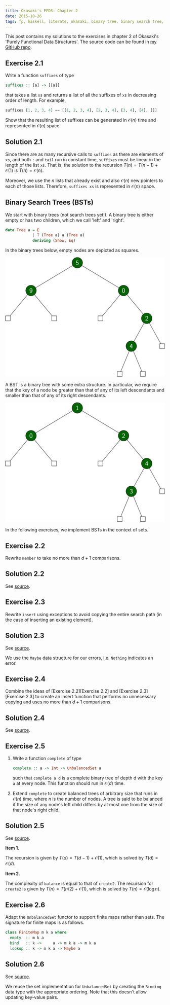 ```yaml
---
title: Okasaki's PFDS: Chapter 2
date: 2015-10-26
tags: fp, haskell, literate, okasaki, binary tree, binary search tree, set
---
```


This post contains my solutions to the exercises in chapter 2 of Okasaki's 'Purely Functional Data Structures'.
The source code can be found in [my GitHub repo](https://github.com/stappit/okasaki-pfds).

Exercise 2.1
------------

Write a function `suffixes` of type

```haskell
suffixes :: [a] -> [[a]]
```

that takes a list `xs` and returns a list of all the suffixes of `xs` in decreasing order of length.
For example, 

```haskell
suffixes [1, 2, 3, 4] == [[1, 2, 3, 4], [2, 3, 4], [3, 4], [4], []]
```

Show that the resulting list of suffixes can be generated in $\mathcal O (n)$ time and represented in $\mathcal O (n)$ space.

Solution 2.1
------------

Since there are as many recursive calls to `suffixes` as there are elements of `xs`, and both `:` and `tail` run in constant time, `suffixes` must be linear in the length of the list `xs`.
That is, the solution to the recursion $T (n) = T(n-1) + \mathcal O (1)$ is $T (n) = \mathcal O (n)$.

Moreover, we use the $n$ lists that already exist and also $\mathcal O (n)$ new pointers to each of those lists.
Therefore, `suffixes xs` is represented in $\mathcal O (n)$ space.

Binary Search Trees (BSTs)
--------------------------

We start with binary trees (not search trees yet!).
A binary tree is either empty or has two children, which we call 'left' and 'right'.

```haskell
data Tree a = E
            | T (Tree a) a (Tree a)
            deriving (Show, Eq)
```

In the binary trees below, empty nodes are depicted as squares.

![A binary tree (which is NOT a BST).](/images/binary-tree-nontrivial.pdf.png)

A BST is a binary tree with some extra structure.
In particular, we require that the key of a node be greater than that of any of its left descendants and smaller than that of any of its right descendants.

![A binary tree which IS a BST.](/images/bst-nontrivial.pdf.png)

In the following exercises, we implement BSTs in the context of sets.

Exercise 2.2
------------

Rewrite `member` to take no more than $d+1$ comparisons.

Solution 2.2
------------

See [source](https://github.com/stappit/okasaki-pfds/blob/master/src/Chap02/Exercise02.hs).

Exercise 2.3
------------

Rewrite `insert` using exceptions to avoid copying the entire search path (in the case of inserting an existing element).

Solution 2.3
------------

See [source](https://github.com/stappit/okasaki-pfds/blob/master/src/Chap02/Exercise03.hs).

We use the `Maybe` data structure for our errors, i.e. `Nothing` indicates an error.

Exercise 2.4
------------

Combine the ideas of [Exercise 2.2][Exercise 2.2] and [Exercise 2.3][Exercise 2.3] to create an insert function that performs no unnecessary copying and uses no more than $d+1$ comparisons.

Solution 2.4
------------

See [source](https://github.com/stappit/okasaki-pfds/blob/master/src/Chap02/Exercise04.hs).

Exercise 2.5
------------

1.  Write a function `complete` of type

    ```haskell
    complete :: a -> Int -> UnbalancedSet a
    ```

    such that `complete a d` is a complete binary tree of depth d with the key `a` at every node.
    This function should run in $\mathcal O (d)$ time.

2.  Extend `complete` to create balanced trees of arbitrary size that runs in $\mathcal O (n)$ time, where $n$ is the number of nodes.
    A tree is said to be balanced if the size of any node's left child differs by at most one from the size of that node's right child.

Solution 2.5
------------

See [source](https://github.com/stappit/okasaki-pfds/blob/master/src/Chap02/Exercise05.hs).

**Item 1.**  

The recursion is given by $T(d) = T(d-1) + \mathcal O (1)$, which is solved by $T (d) = \mathcal O (d)$.

**Item 2.**

The complexity of `balance` is equal to that of `create2`.
The recursion for `create2` is given by $T (n) = T (n/2) + \mathcal O (1)$, which is solved by $T (n) = \mathcal O (\log n)$.

Exercise 2.6
------------

Adapt the `UnbalancedSet` functor to support finite maps rather than sets.
The signature for finite maps is as follows.

```haskell
class FiniteMap m k a where
  empty  :: m k a 
  bind   :: k ->     a -> m k a -> m k a
  lookup :: k -> m k a -> Maybe a
```

Solution 2.6
------------

See [source](https://github.com/stappit/okasaki-pfds/blob/master/src/Chap02/Exercise06.hs).

We reuse the set implementation for `UnbalancedSet` by creating the `Binding` data type with the appropriate ordering.
Note that this doesn't allow updating key-value pairs.
